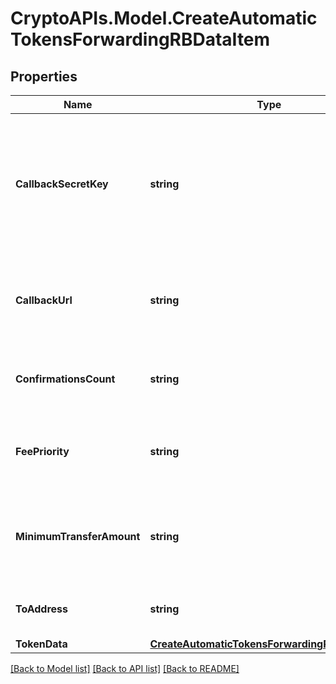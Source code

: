 # CryptoAPIs.Model.CreateAutomaticTokensForwardingRBDataItem

## Properties

Name | Type | Description | Notes
------------ | ------------- | ------------- | -------------
**CallbackSecretKey** | **string** | Represents the Secret Key value provided by the customer. This field is used for security purposes during the callback notification, in order to prove the sender of the callback as Crypto APIs. For more information please see our [Documentation](https://developers.cryptoapis.io/technical-documentation/general-information/callbacks#callback-security). | [optional] 
**CallbackUrl** | **string** | Represents the URL that is set by the customer where the callback will be received at. The callback notification will be received only if and when the event occurs. | 
**ConfirmationsCount** | **string** | Represents the number of confirmations, i.e. the amount of blocks that have been built on top of this block. | 
**FeePriority** | **string** | Represents the fee priority of the automation, whether it is \&quot;SLOW\&quot;, \&quot;STANDARD\&quot; or \&quot;FAST\&quot;. | 
**MinimumTransferAmount** | **string** | Represents the minimum transfer amount of the currency in the &#x60;fromAddress&#x60; that can be allowed for an automatic forwarding. | 
**ToAddress** | **string** | Represents the hash of the address the currency is forwarded to. | 
**TokenData** | [**CreateAutomaticTokensForwardingRBTokenData**](CreateAutomaticTokensForwardingRBTokenData.md) |  | 

[[Back to Model list]](../README.md#documentation-for-models) [[Back to API list]](../README.md#documentation-for-api-endpoints) [[Back to README]](../README.md)

